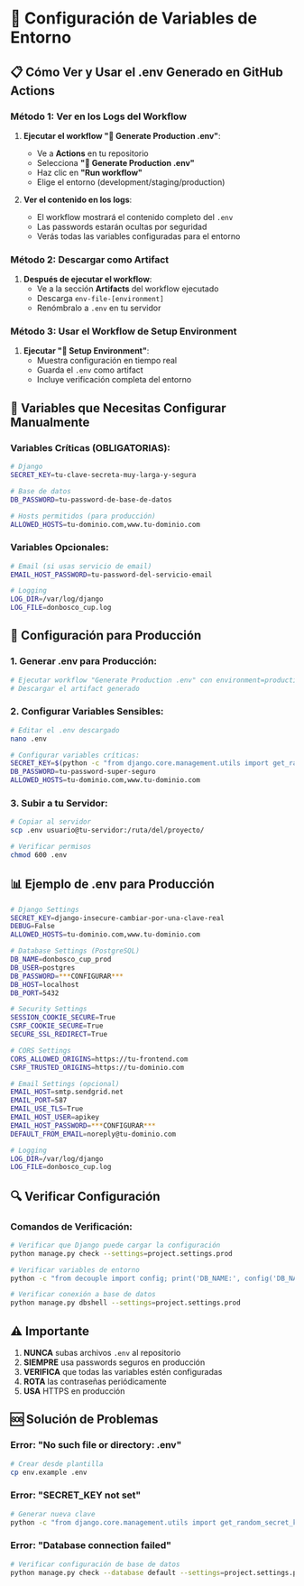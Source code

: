 # 🔧 Configuración de Variables de Entorno

## 📋 Cómo Ver y Usar el .env Generado en GitHub Actions

### **Método 1: Ver en los Logs del Workflow**

1. **Ejecutar el workflow "🔧 Generate Production .env"**:
   - Ve a **Actions** en tu repositorio
   - Selecciona **"🔧 Generate Production .env"**
   - Haz clic en **"Run workflow"**
   - Elige el entorno (development/staging/production)

2. **Ver el contenido en los logs**:
   - El workflow mostrará el contenido completo del `.env`
   - Las passwords estarán ocultas por seguridad
   - Verás todas las variables configuradas para el entorno

### **Método 2: Descargar como Artifact**

1. **Después de ejecutar el workflow**:
   - Ve a la sección **Artifacts** del workflow ejecutado
   - Descarga `env-file-[environment]`
   - Renómbralo a `.env` en tu servidor

### **Método 3: Usar el Workflow de Setup Environment**

1. **Ejecutar "🔧 Setup Environment"**:
   - Muestra configuración en tiempo real
   - Guarda el `.env` como artifact
   - Incluye verificación completa del entorno

## 🔐 Variables que Necesitas Configurar Manualmente

### **Variables Críticas (OBLIGATORIAS):**

```bash
# Django
SECRET_KEY=tu-clave-secreta-muy-larga-y-segura

# Base de datos
DB_PASSWORD=tu-password-de-base-de-datos

# Hosts permitidos (para producción)
ALLOWED_HOSTS=tu-dominio.com,www.tu-dominio.com
```

### **Variables Opcionales:**

```bash
# Email (si usas servicio de email)
EMAIL_HOST_PASSWORD=tu-password-del-servicio-email

# Logging
LOG_DIR=/var/log/django
LOG_FILE=donbosco_cup.log
```

## 🚀 Configuración para Producción

### **1. Generar .env para Producción:**

```bash
# Ejecutar workflow "Generate Production .env" con environment=production
# Descargar el artifact generado
```

### **2. Configurar Variables Sensibles:**

```bash
# Editar el .env descargado
nano .env

# Configurar variables críticas:
SECRET_KEY=$(python -c "from django.core.management.utils import get_random_secret_key; print(get_random_secret_key())")
DB_PASSWORD=tu-password-super-seguro
ALLOWED_HOSTS=tu-dominio.com,www.tu-dominio.com
```

### **3. Subir a tu Servidor:**

```bash
# Copiar al servidor
scp .env usuario@tu-servidor:/ruta/del/proyecto/

# Verificar permisos
chmod 600 .env
```

## 📊 Ejemplo de .env para Producción

```bash
# Django Settings
SECRET_KEY=django-insecure-cambiar-por-una-clave-real
DEBUG=False
ALLOWED_HOSTS=tu-dominio.com,www.tu-dominio.com

# Database Settings (PostgreSQL)
DB_NAME=donbosco_cup_prod
DB_USER=postgres
DB_PASSWORD=***CONFIGURAR***
DB_HOST=localhost
DB_PORT=5432

# Security Settings
SESSION_COOKIE_SECURE=True
CSRF_COOKIE_SECURE=True
SECURE_SSL_REDIRECT=True

# CORS Settings
CORS_ALLOWED_ORIGINS=https://tu-frontend.com
CSRF_TRUSTED_ORIGINS=https://tu-dominio.com

# Email Settings (opcional)
EMAIL_HOST=smtp.sendgrid.net
EMAIL_PORT=587
EMAIL_USE_TLS=True
EMAIL_HOST_USER=apikey
EMAIL_HOST_PASSWORD=***CONFIGURAR***
DEFAULT_FROM_EMAIL=noreply@tu-dominio.com

# Logging
LOG_DIR=/var/log/django
LOG_FILE=donbosco_cup.log
```

## 🔍 Verificar Configuración

### **Comandos de Verificación:**

```bash
# Verificar que Django puede cargar la configuración
python manage.py check --settings=project.settings.prod

# Verificar variables de entorno
python -c "from decouple import config; print('DB_NAME:', config('DB_NAME'))"

# Verificar conexión a base de datos
python manage.py dbshell --settings=project.settings.prod
```

## ⚠️ Importante

1. **NUNCA** subas archivos `.env` al repositorio
2. **SIEMPRE** usa passwords seguros en producción
3. **VERIFICA** que todas las variables estén configuradas
4. **ROTA** las contraseñas periódicamente
5. **USA** HTTPS en producción

## 🆘 Solución de Problemas

### **Error: "No such file or directory: .env"**
```bash
# Crear desde plantilla
cp env.example .env
```

### **Error: "SECRET_KEY not set"**
```bash
# Generar nueva clave
python -c "from django.core.management.utils import get_random_secret_key; print(get_random_secret_key())"
```

### **Error: "Database connection failed"**
```bash
# Verificar configuración de base de datos
python manage.py check --database default --settings=project.settings.prod
```
